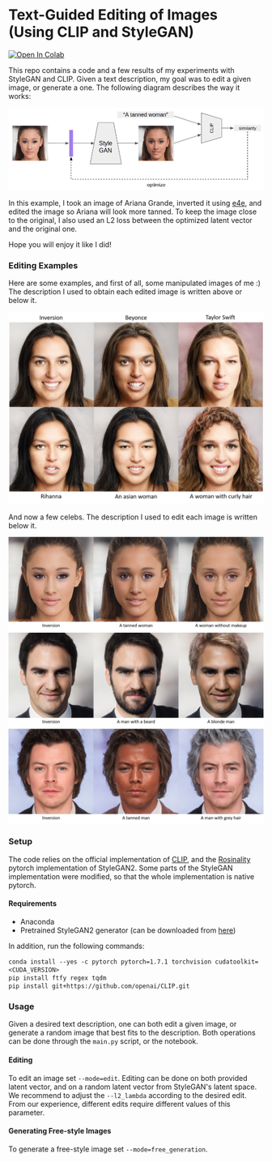 # Text-Guided Editing of Images (Using CLIP and StyleGAN)

[![Open In Colab](https://colab.research.google.com/assets/colab-badge.svg)](http://colab.research.google.com/github/orpatashnik/StyleCLIP/blob/master/playground.ipynb)

This repo contains a code and a few results of my experiments with StyleGAN and CLIP. 
Given a text description, my goal was to edit a given image, or generate a one.
The following diagram describes the way it works:

![](img/arch.png)

In this example, I took an image of Ariana Grande, inverted it using [e4e](https://github.com/omertov/encoder4editing),
 and edited the image so Ariana will look more tanned. 
 To keep the image close to the original, I also used an L2 loss between the optimized latent vector and the original one.

Hope you will enjoy it like I did!

### Editing Examples

Here are some examples, and first of all, some manipulated images of me :)
The description I used to obtain each edited image is written above or below it.

![](img/me.png)

And now a few celebs. The description I used to edit each image is written below it.

![](img/ariana.png)
![](img/federer.png)
![](img/styles.png)

### Setup

The code relies on the official implementation of [CLIP](https://github.com/openai/CLIP), 
and the [Rosinality](https://github.com/rosinality/stylegan2-pytorch/) pytorch implementation of StyleGAN2.
Some parts of the StyleGAN implementation were modified, so that the whole implementation is native pytorch.

#### Requirements
- Anaconda
- Pretrained StyleGAN2 generator (can be downloaded from [here](https://drive.google.com/file/d/1EM87UquaoQmk17Q8d5kYIAHqu0dkYqdT/view?usp=sharing))

In addition, run the following commands:
  ```shell script
conda install --yes -c pytorch pytorch=1.7.1 torchvision cudatoolkit=<CUDA_VERSION>
pip install ftfy regex tqdm
pip install git+https://github.com/openai/CLIP.git
```


### Usage

Given a desired text description, one can both edit a given image, or generate a random image that best fits to the description.
Both operations can be done through the `main.py` script, or the notebook.

#### Editing
To edit an image set `--mode=edit`. Editing can be done on both provided latent vector, and on a random latent vector from StyleGAN's latent space.
We recommend to adjust the `--l2_lambda` according to the desired edit. 
From our experience, different edits require different values of this parameter.

#### Generating Free-style Images
To generate a free-style image set `--mode=free_generation`.

